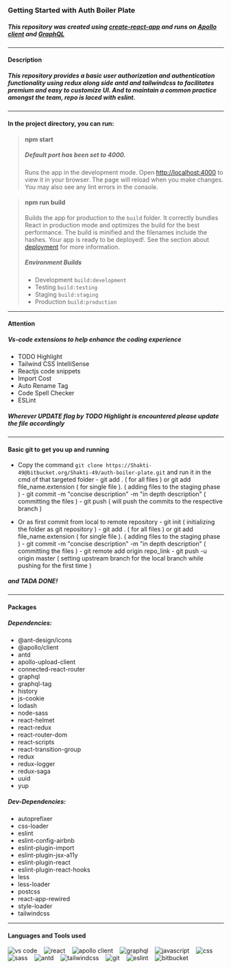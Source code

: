 ### Getting Started with Auth Boiler Plate

##### This repository was created using [create-react-app](https://github.com/facebook/create-react-app) and runs on [Apollo client](https://www.apollographql.com/docs/react/) and [GraphQL](https://graphql.org/)

---

#### Description

##### This repository provides a basic user authorization and authentication functionality using redux along side antd and tailwindcss to facilitates premium and easy to customize UI. And to maintain a common practice amongst the team, repo is laced with eslint.

---

#### In the project directory, you can run:

> #### npm start
>
> ##### Default port has been set to 4000.
>
> Runs the app in the development mode. Open [http://localhost:4000](http://localhost:4000) to view it in your browser. The page will reload when you make changes. You may also see any lint errors in the console.

<!-- -->

> #### npm run build
>
> Builds the app for production to the `build` folder. It correctly bundles React in production mode and optimizes the build for the best performance. The build is minified and the filenames include the hashes.
> Your app is ready to be deployed!. See the section about [deployment](https://facebook.github.io/create-react-app/docs/deployment) for more information.
>
> ##### Environment Builds
>
> - Development `build:development`
> - Testing `build:testing`
> - Staging `build:staging`
> - Production `build:production`

---

#### Attention

##### Vs-code extensions to help enhance the coding experience

- TODO Highlight
- Tailwind CSS IntelliSense
- Reactjs code snippets
- Import Cost
- Auto Rename Tag
- Code Spell Checker
- ESLint

##### Wherever UPDATE flag by TODO Highlight is encountered please update the file accordingly

---

#### Basic git to get you up and running

- Copy the command `git clone https://Shakti-49@bitbucket.org/Shakti-49/auth-boiler-plate.git` and run it in the cmd of that targeted folder - git add . ( for all files ) or git add file_name.extension ( for single file ). ( adding files to the staging phase ) - git commit -m "concise description" -m "in depth description" ( committing the files ) - git push ( will push the commits to the respective branch )

- Or as first commit from local to remote repository - git init ( initializing the folder as git repository ) - git add . ( for all files ) or git add file_name.extension ( for single file ). ( adding files to the staging phase ) - git commit -m "concise description" -m "in depth description" ( committing the files ) - git remote add origin repo_link - git push -u origin master ( setting upstream branch for the local branch while pushing for the first time )

##### and TADA DONE!

---

#### Packages

##### Dependencies:

- @ant-design/icons
- @apollo/client
- antd
- apollo-upload-client
- connected-react-router
- graphql
- graphql-tag
- history
- js-cookie
- lodash
- node-sass
- react-helmet
- react-redux
- react-router-dom
- react-scripts
- react-transition-group
- redux
- redux-logger
- redux-saga
- uuid
- yup

##### Dev-Dependencies:

- autoprefixer
- css-loader
- eslint
- eslint-config-airbnb
- eslint-plugin-import
- eslint-plugin-jsx-a11y
- eslint-plugin-react
- eslint-plugin-react-hooks
- less
- less-loader
- postcss
- react-app-rewired
- style-loader
- tailwindcss

---

#### Languages and Tools used

![vs code](https://bitbucket.org/Shakti-49/auth-boiler-plate/downloads/vs-code.svg)&nbsp;&nbsp;&nbsp;
![react](https://bitbucket.org/Shakti-49/auth-boiler-plate/downloads/react.svg)&nbsp;&nbsp;&nbsp;
![apollo client](https://bitbucket.org/Shakti-49/auth-boiler-plate/downloads/apollo-client.svg)&nbsp;&nbsp;&nbsp;
![graphql](https://bitbucket.org/Shakti-49/auth-boiler-plate/downloads/graphql.svg)&nbsp;&nbsp;&nbsp;
![javascript](https://bitbucket.org/Shakti-49/auth-boiler-plate/downloads/javascript.svg)&nbsp;&nbsp;&nbsp;
![css](https://bitbucket.org/Shakti-49/auth-boiler-plate/downloads/css.svg)&nbsp;&nbsp;&nbsp;
![sass](https://bitbucket.org/Shakti-49/auth-boiler-plate/downloads/sass.svg)&nbsp;&nbsp;&nbsp;
![antd](https://bitbucket.org/Shakti-49/auth-boiler-plate/downloads/tailwindcss.svg)&nbsp;&nbsp;&nbsp;
![tailwindcss](https://bitbucket.org/Shakti-49/auth-boiler-plate/downloads/antd.svg)&nbsp;&nbsp;&nbsp;
![git](https://bitbucket.org/Shakti-49/auth-boiler-plate/downloads/git.svg)&nbsp;&nbsp;&nbsp;
![eslint](https://bitbucket.org/Shakti-49/auth-boiler-plate/downloads/eslint.svg)&nbsp;&nbsp;&nbsp;
![bitbucket](https://bitbucket.org/Shakti-49/auth-boiler-plate/downloads/bitbucket.svg)
